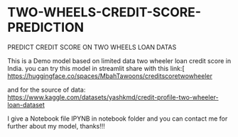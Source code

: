 # TWO-WHEELS-CREDIT-SCORE-PREDICTION
PREDICT CREDIT SCORE ON TWO WHEELS LOAN DATAS

This is a Demo model based on limited data two wheeler loan credit score in India.
you can try this model in streamlit share with this link:[
https://huggingface.co/spaces/MbahTawoons/creditscoretwowheeler

and for the source of data:
https://www.kaggle.com/datasets/yashkmd/credit-profile-two-wheeler-loan-dataset

I give a Notebook file IPYNB in notebook folder
and you can contact me for further about my model, thanks!!!
